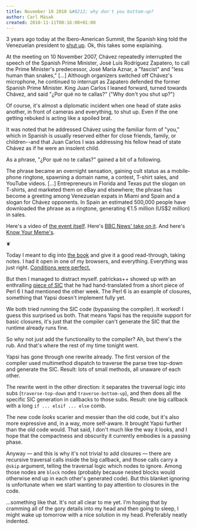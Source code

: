 ```yaml
---
title: November 10 2010 &#8212; why don't you bottom-up?
author: Carl Mäsak
created: 2010-11-11T00:16:00+01:00
---
```

3 years ago today at the Ibero-American Summit, the Spanish king told the Venezuelan president to [shut up](http://en.wikipedia.org/wiki/%C2%BFPor_qu%C3%A9_no_te_callas%3F). Ok, this takes some explaining.

<div class="quote">At the meeting on 10 November 2007, Chávez repeatedly interrupted the speech of the Spanish Prime Minister, José Luis Rodríguez Zapatero, to call the Prime Minister's predecessor, José María Aznar, a "fascist" and "less human than snakes," [...] Although organizers switched off Chávez's microphone, he continued to interrupt as Zapatero defended the former Spanish Prime Minister. King Juan Carlos I leaned forward, turned towards Chávez, and said "¿Por qué no te callas?" ("Why don't you shut up?")</div>

Of course, it's almost a diplomatic incident when one head of state asks another, in front of cameras and everything, to shut up. Even if the one getting rebuked is acting like a spoiled brat.

<div class="quote">It was noted that he addressed Chávez using the familiar form of "you," which in Spanish is usually reserved either for close friends, family, or children--and that Juan Carlos I was addressing his fellow head of state Chávez as if he were an insolent child.</div>

As a phrase, "¿Por qué no te callas?" gained a bit of a following.

<div class="quote">The phrase became an overnight sensation, gaining cult status as a mobile-phone ringtone, spawning a domain name, a contest, T-shirt sales, and YouTube videos. [...] Entrepreneurs in Florida and Texas put the slogan on T-shirts, and marketed them on eBay and elsewhere; the phrase has become a greeting among Venezuelan expats in Miami and Spain and a slogan for Chávez opponents. In Spain an estimated 500,000 people have downloaded the phrase as a ringtone, generating €1.5 million (US$2 million) in sales.</div>

Here's a video of [the event itself](http://www.youtube.com/watch?v=X3Kzbo7tNLg). Here's [BBC News' take on it](http://news.bbc.co.uk/2/hi/americas/7089131.stm). And here's [Know Your Meme's](http://knowyourmeme.com/memes/por-qu%C3%A9-no-te-callas).

<p class='separator'>&#10086;</p>

Today I meant to dig into [the book](https://github.com/perl6/book) and give it a good read-through, taking notes. I had it open in one of my browsers, and everything. Everything was just right. [Conditions were perfect.](http://www.youtube.com/watch?v=WGOohBytKTU)

But then I managed to distract myself. patrickas++ showed up with an enthralling [piece of SIC](https://gist.github.com/671554) that he had hand-translated from a short piece of Perl 6 I had mentioned the other week. The Perl 6 is an example of closures, something that Yapsi doesn't implement fully yet.

We both tried running the SIC code (bypassing the compiler). It worked! I guess this surprised us both. That means Yapsi has the requisite support for basic closures, it's just that the compiler can't generate the SIC that the runtime already runs fine.

So why not just add the functionality to the compiler? Ah, but there's the rub. And that's where the rest of my time tonight went.

Yapsi has gone through one rewrite already. The first version of the compiler used multimethod dispatch to traverse the parse tree top-down and generate the SIC. Result: lots of small methods, all unaware of each other.

The rewrite went in the other direction: it separates the traversal logic into subs (`traverse-top-down` and `traverse-bottom-up`), and then does all the specific SIC generation in callbacks to those subs. Result: one big callback with a long `if ... elsif ... else` comb.

The new code *looks* scarier and messier than the old code, but it's also more expressive and, in a way, more self-aware. It brought Yapsi further than the old code would. That said, I don't much like the way it looks, and I hope that the compactness and obscurity it currently embodies is a passing phase.

Anyway &mdash; and this is why it's not trivial to add closures &mdash; there are recursive traversal calls inside the big callback, and those calls carry a `@skip` argument, telling the traversal logic which nodes to ignore. Among those nodes are `block` nodes (probably because nested blocks would otherwise end up in each other's generated code). But this blanket ignoring is unfortunate when we start wanting to pay attention to closures in the code.

...something like that. It's not all clear to me yet. I'm hoping that by cramming all of the gory details into my head and then going to sleep, I might wake up tomorrow with a nice solution in my head. Preferably neatly indented.
